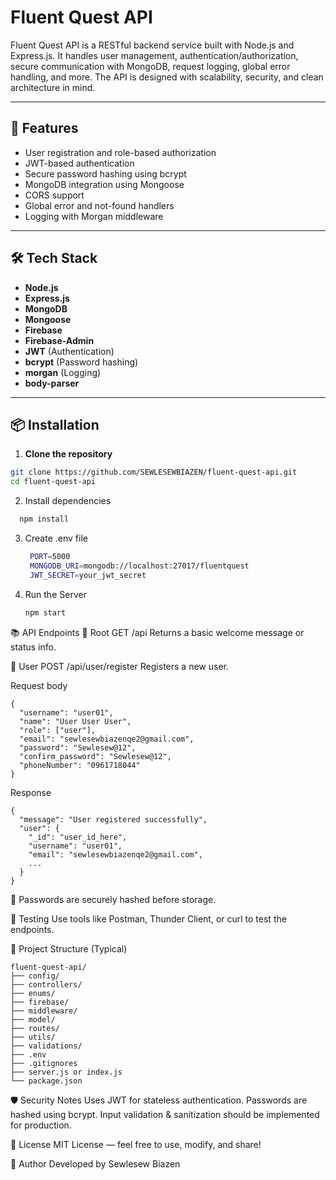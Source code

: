 # Fluent Quest API

Fluent Quest API is a RESTful backend service built with Node.js and Express.js. It handles user management, authentication/authorization, secure communication with MongoDB, request logging, global error handling, and more. The API is designed with scalability, security, and clean architecture in mind.

---

## 🚀 Features

- User registration and role-based authorization
- JWT-based authentication
- Secure password hashing using bcrypt
- MongoDB integration using Mongoose
- CORS support
- Global error and not-found handlers
- Logging with Morgan middleware

---

## 🛠️ Tech Stack

- **Node.js**
- **Express.js**
- **MongoDB**
- **Mongoose**
- **Firebase**
- **Firebase-Admin**
- **JWT** (Authentication)
- **bcrypt** (Password hashing)
- **morgan** (Logging)
- **body-parser**

---

## 📦 Installation

1. **Clone the repository**

```bash
git clone https://github.com/SEWLESEWBIAZEN/fluent-quest-api.git
cd fluent-quest-api
```

2. Install dependencies

 ```bash
   npm install
```

3. Create .env file

   ``` bash
    PORT=5000
    MONGODB_URI=mongodb://localhost:27017/fluentquest
    JWT_SECRET=your_jwt_secret
   ``` 

5. Run the Server
   ```bash
   npm start

📚 API Endpoints
  🔹 Root
  GET /api
  Returns a basic welcome message or status info.

 🔹 User
POST /api/user/register
Registers a new user.

Request body
```
{
  "username": "user01",
  "name": "User User User",
  "role": ["user"],
  "email": "sewlesewbiazenqe2@gmail.com",
  "password": "Sewlesew@12",
  "confirm_password": "Sewlesew@12",
  "phoneNumber": "0961718044"
}
```

Response

```
{
  "message": "User registered successfully",
  "user": {
    "_id": "user_id_here",
    "username": "user01",
    "email": "sewlesewbiazenqe2@gmail.com",
    ...
  }
}
```

🔐 Passwords are securely hashed before storage.

🧪 Testing
Use tools like Postman, Thunder Client, or curl to test the endpoints.

📂 Project Structure (Typical)
```
fluent-quest-api/
├── config/
├── controllers/
├── enums/
├── firebase/
├── middleware/
├── model/
├── routes/
├── utils/
├── validations/
├── .env
├── .gitignores
├── server.js or index.js
└── package.json

```

🛡️ Security Notes
Uses JWT for stateless authentication.
Passwords are hashed using bcrypt.
Input validation & sanitization should be implemented for production.

📄 License
MIT License — feel free to use, modify, and share!

👤 Author
Developed by Sewlesew Biazen

